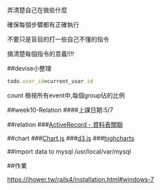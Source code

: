 弄清楚自己在做些什麼

確保每個步驟都有正確執行

不要只是盲目的打一些自己不懂的指令

搞清楚每個指令的意義!!!!

##devise小整理
```rb
todo.user_id=current_user.id
```

count
檢視所有event中,每個group佔的比例

##week10-Relation
####上課日期:5/7

##relation
###[ActiveRecord - 資料表關聯](https://ihower.tw/rails4/activerecord-relationships.html)

##chart
###[Chart.js](http://www.chartjs.org/)
###[d3.js](http://d3js.org/)
###[highcharts](http://www.highcharts.com/)

##import data to mysql
/usr/local/var/mysql

##作業

https://ihower.tw/rails4/installation.html#windows-7
